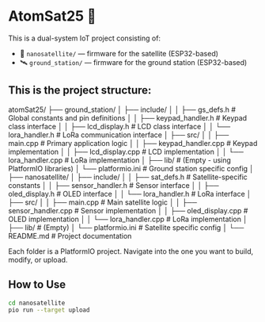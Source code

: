 # AtomSat25 🚀

This is a dual-system IoT project consisting of:

- 📡 `nanosatellite/` — firmware for the satellite (ESP32-based)
- 🛰️ `ground_station/` — firmware for the ground station (ESP32-based)

## This is the project structure:

atomSat25/
├── ground_station/
│   ├── include/
│   │   ├── gs_defs.h              # Global constants and pin definitions
│   │   ├── keypad_handler.h       # Keypad class interface
│   │   ├── lcd_display.h          # LCD class interface
│   │   └── lora_handler.h         # LoRa communication interface
│   ├── src/
│   │   ├── main.cpp               # Primary application logic
│   │   ├── keypad_handler.cpp     # Keypad implementation
│   │   ├── lcd_display.cpp        # LCD implementation
│   │   └── lora_handler.cpp       # LoRa implementation
│   ├── lib/                       # (Empty - using PlatformIO libraries)
│   └── platformio.ini             # Ground station specific config
│
├── nanosatellite/
│   ├── include/
│   │   ├── sat_defs.h             # Satellite-specific constants
│   │   ├── sensor_handler.h       # Sensor interface
│   │   ├── oled_display.h         # OLED interface
│   │   └── lora_handler.h         # LoRa interface
│   ├── src/
│   │   ├── main.cpp               # Main satellite logic
│   │   ├── sensor_handler.cpp     # Sensor implementation
│   │   ├── oled_display.cpp       # OLED implementation
│   │   └── lora_handler.cpp       # LoRa implementation
│   ├── lib/                       # (Empty)
│   └── platformio.ini             # Satellite specific config
│
└── README.md                      # Project documentation


Each folder is a PlatformIO project. Navigate into the one you want to build, modify, or upload.

## How to Use

```bash
cd nanosatellite
pio run --target upload

